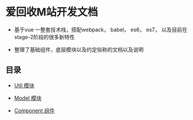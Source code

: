 # 爱回收M站开发文档

* 基于vue 一整套技术栈，搭配webpack， babel， es6， es7， 以及目前在stage-2阶段的很多新特性

* 整理了基础组件，底层模块以及约定俗称的文档以及说明

## 目录

* [Util 模块](./M//Util/README.md)

* [Model 模块](./M/Model/README.md)

* [Component 组件](./M/Component/README.md)